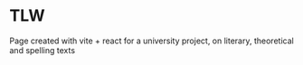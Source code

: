 # TLW

Page created with vite + react for a university project, on literary, theoretical and spelling texts
